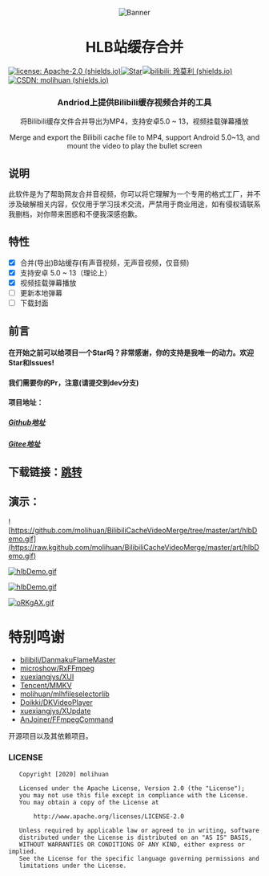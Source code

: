 

<p align="center">
<img src="https://s2.loli.net/2022/12/14/WoYwfehDNHbMzIZ.png" alt="Banner" />
</p>
<h1 align="center">HLB站缓存合并</h1>

[![license: Apache-2.0 (shields.io)](https://img.shields.io/badge/license-Apache--2.0-brightgreen)](https://github.com/molihuan/mlhfileselectorlib/blob/master/LICENSE)[![Star](https://img.shields.io/github/stars/molihuan/BilibiliCacheVideoMerge.svg)](https://github.com/molihuan/mlhfileselectorlib)[![bilibili: 玲莫利 (shields.io)](https://img.shields.io/badge/bilibili-玲莫利-orange)](https://space.bilibili.com/454222981)[![CSDN: molihuan (shields.io)](https://img.shields.io/badge/CSDN-molihuan-blue)](https://blog.csdn.net/molihuan)

<h3 align="center">Andriod上提供Bilibili缓存视频合并的工具</h3>
<p align="center">将Bilibili缓存文件合并导出为MP4，支持安卓5.0 ~ 13，视频挂载弹幕播放</p>
<p align="center">Merge and export the Bilibili cache file to MP4, support Android 5.0~13, and mount the video to play the bullet screen</p>



## 说明

此软件是为了帮助网友合并音视频，你可以将它理解为一个专用的格式工厂，并不涉及破解相关内容，仅仅用于学习技术交流，严禁用于商业用途，如有侵权请联系我删档，对你带来困惑和不便我深感抱歉。

## 特性

- [x] 合并(导出)B站缓存(有声音视频，无声音视频，仅音频)
- [x] 支持安卓 5.0 ~ 13（理论上）
- [x] 视频挂载弹幕播放
- [ ] 更新本地弹幕
- [ ] 下载封面

## 前言

#### 在开始之前可以给项目一个Star吗？非常感谢，你的支持是我唯一的动力。欢迎Star和Issues!

#### 我们需要你的Pr，注意(请提交到dev分支)

#### 项目地址：
##### [Github地址](https://github.com/molihuan/BilibiliCacheVideoMerge)
##### [Gitee地址](https://gitee.com/molihuan/BilibiliCacheVideoMergeAndroid)



## 下载链接：[跳转](https://github.com/molihuan/BilibiliCacheVideoMerge/tree/master/app/release)



## 演示：

![https://github.com/molihuan/BilibiliCacheVideoMerge/tree/master/art/hlbDemo.gif](https://raw.kgithub.com/molihuan/BilibiliCacheVideoMerge/master/art/hlbDemo.gif)

[![hlbDemo.gif](https://i.postimg.cc/MTVtKQKg/hlbDemo.gif)](https://postimg.cc/Kkct04T5)

[![hlbDemo.gif](https://z4a.net/images/2023/01/28/hlbDemo.gif)](https://z4a.net/image/2p8r3U)

[![oRKgAX.gif](https://www.helloimg.com/images/2023/01/28/oRKgAX.gif)](https://www.helloimg.com/image/oRKgAX)

# 特别鸣谢

- [bilibili/DanmakuFlameMaster](https://github.com/bilibili/DanmakuFlameMaster)
- [microshow/RxFFmpeg](https://github.com/microshow/RxFFmpeg)
- [xuexiangjys/XUI](https://github.com/xuexiangjys/XUI)
- [Tencent/MMKV](https://github.com/Tencent/MMKV)
- [molihuan/mlhfileselectorlib](https://github.com/molihuan/mlhfileselectorlib)
- [Doikki/DKVideoPlayer](https://github.com/Doikki/DKVideoPlayer)
- [xuexiangjys/XUpdate](https://github.com/xuexiangjys/XUpdate)
- [AnJoiner/FFmpegCommand](https://github.com/AnJoiner/FFmpegCommand)

开源项目以及其依赖项目。

### LICENSE 

```
   Copyright [2020] molihuan

   Licensed under the Apache License, Version 2.0 (the "License");
   you may not use this file except in compliance with the License.
   You may obtain a copy of the License at

       http://www.apache.org/licenses/LICENSE-2.0

   Unless required by applicable law or agreed to in writing, software
   distributed under the License is distributed on an "AS IS" BASIS,
   WITHOUT WARRANTIES OR CONDITIONS OF ANY KIND, either express or implied.
   See the License for the specific language governing permissions and
   limitations under the License.
```

